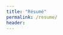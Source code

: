 ```yaml
---
title: "Résumé"
permalink: /resume/
header:
---
```


<object data="{{ site.url }}/assets/19BM6JP47_CV_inmaking.pdf" width="2000" height="1000" type='application/pdf'/>
